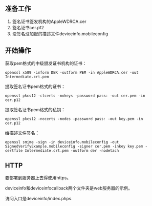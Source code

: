 ## 准备工作

1. 签名证书签发机构的AppleWDRCA.cer
2. 签名证书cer.p12
3. 没签名没加密的描述文件deviceinfo.mobileconfig

## 开始操作

获取pem格式的中级颁发证书机构的证书：

```shell
openssl x509 -inform DER -outform PEM -in AppleWDRCA.cer -out Intermediate.crt.pem
```



提取签名证书pem格式的证书：

```shell
openssl pkcs12 -clcerts -nokeys -password pass: -out cer.pem -in cer.p12
```



提取签名证书pem格式的私钥：

```shell
openssl pkcs12 -nocerts -nodes -password pass: -out key.pem -in cer.p12
```



给描述文件签名：

```shell
openssl smime -sign -in deviceinfo.mobileconfig -out SignedVerifyExample.mobileconfig -signer cer.pem -inkey key.pem -certfile Intermediate.crt.pem -outform der -nodetach
```

## HTTP

要部署到服务器上去得使用https。

deviceinfo和deviceinfocallback两个文件夹是web服务器的示例。

访问入口是deviceinfo/index.phps

